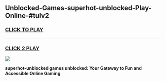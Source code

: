 
## Unblocked-Games-superhot-unblocked-Play-Online-#tulv2
<h3>
<a href="https://premium.freeplayer.one?title=superhot-unblocked&ref=27F">CLICK TO PLAY</a></h3>
<hr>

<h3>
<a href="https://premium.freeplayer.one?title=superhot-unblocked&ref=27F">CLICK 2 PLAY</a>
  
</h3>

<a href="https://premium.freeplayer.one?title=superhot-unblocked&ref=27F"><img src="https://clearcache.store/games.png"></a>


**superhot-unblocked games unblocked: Your Gateway to Fun and Accessible Online Gaming**
